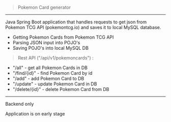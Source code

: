 > Pokemon Card generator
---
Java Spring Boot application that handles requests to get json from Pokemon TCG API
(pokemontcg.io) and saves it to local MySQL database.

- Getting Pokemon Cards from Pokemon TCG API
- Parsing JSON input into POJO's
- Saving POJO's into local MySQL DB
>Rest API ("/api/v1/pokemoncards") :
- "/all" - get all Pokemon Cards in DB
- "/find/{id}" - find Pokemon Card by id
- "/add" - add Pokemon Card to DB
- "/update" - update Pokemon Card in DB
- "/delete/{id}" - delete Pokemon Card from DB

---

Backend only

Application is on early stage

